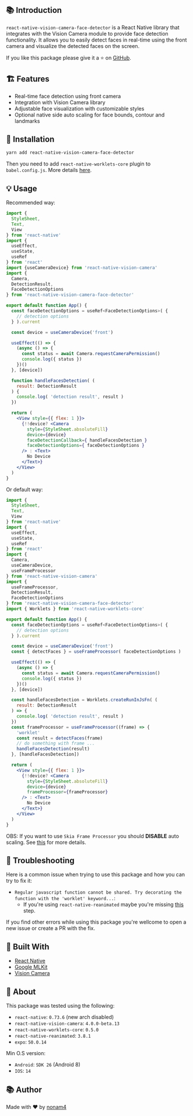 ## 📚 Introduction

`react-native-vision-camera-face-detector` is a React Native library that integrates with the Vision Camera module to provide face detection functionality. It allows you to easily detect faces in real-time using the front camera and visualize the detected faces on the screen.

If you like this package please give it a ⭐ on [GitHub](https://github.com/nonam4/react-native-vision-camera-face-detector).

## 🏗️ Features

- Real-time face detection using front camera
- Integration with Vision Camera library
- Adjustable face visualization with customizable styles
- Optional native side auto scaling for face bounds, contour and landmarks

## 🧰 Installation

```bash
yarn add react-native-vision-camera-face-detector
```

Then you need to add `react-native-worklets-core` plugin to `babel.config.js`. More details [here](https://react-native-vision-camera.com/docs/guides/frame-processors#react-native-worklets-core).

## 💡 Usage

Recommended way:
```jsx
import { 
  StyleSheet, 
  Text, 
  View 
} from 'react-native'
import { 
  useEffect, 
  useState,
  useRef
} from 'react'
import {useCameraDevice} from 'react-native-vision-camera'
import {
  Camera,
  DetectionResult,
  FaceDetectionOptions
} from 'react-native-vision-camera-face-detector'

export default function App() {
  const faceDetectionOptions = useRef<FaceDetectionOptions>( {
    // detection options
  } ).current

  const device = useCameraDevice('front')

  useEffect(() => {
    (async () => {
      const status = await Camera.requestCameraPermission()
      console.log({ status })
    })()
  }, [device])

  function handleFacesDetection( (
    result: DetectionResult
  ) { 
    console.log( 'detection result', result )
  })

  return (
    <View style={{ flex: 1 }}>
      {!!device? <Camera
        style={StyleSheet.absoluteFill}
        device={device}
        faceDetectionCallback={ handleFacesDetection }
        faceDetectionOptions={ faceDetectionOptions }
      /> : <Text>
        No Device
      </Text>}
    </View>
  )
}
```

Or default way:
```jsx
import { 
  StyleSheet, 
  Text, 
  View 
} from 'react-native'
import { 
  useEffect, 
  useState,
  useRef
} from 'react'
import {
  Camera,
  useCameraDevice,
  useFrameProcessor
} from 'react-native-vision-camera'
import { 
  useFrameProcessor,
  DetectionResult,
  FaceDetectionOptions
} from 'react-native-vision-camera-face-detector'
import { Worklets } from 'react-native-worklets-core'

export default function App() {
  const faceDetectionOptions = useRef<FaceDetectionOptions>( {
    // detection options
  } ).current

  const device = useCameraDevice('front')
  const { detectFaces } = useFrameProcessor( faceDetectionOptions )

  useEffect(() => {
    (async () => {
      const status = await Camera.requestCameraPermission()
      console.log({ status })
    })()
  }, [device])

  const handleFacesDetection = Worklets.createRunInJsFn( (
    result: DetectionResult
  ) => { 
    console.log( 'detection result', result )
  })
  const frameProcessor = useFrameProcessor((frame) => {
    'worklet'
    const result = detectFaces(frame)
    // do something with frame ...
    handleFacesDetection(result)
  }, [handleFacesDetection])

  return (
    <View style={{ flex: 1 }}>
      {!!device? <Camera
        style={StyleSheet.absoluteFill}
        device={device}
        frameProcessor={frameProcessor}
      /> : <Text>
        No Device
      </Text>}
    </View>
  )
}
```

OBS: If you want to use `Skia Frame Processor` you should **DISABLE** auto scaling. See [this](https://github.com/nonam4/react-native-vision-camera-face-detector/issues/30#issuecomment-2058805546) for more details.

## 🔧 Troubleshooting

Here is a common issue when trying to use this package and how you can try to fix it:

- `Regular javascript function cannot be shared. Try decorating the function with the 'worklet' keyword...`:
  - If you're using `react-native-reanimated` maybe you're missing [this](https://github.com/mrousavy/react-native-vision-camera/issues/1791#issuecomment-1892130378) step.

If you find other errors while using this package you're wellcome to open a new issue or create a PR with the fix.

## 👷 Built With

- [React Native](https://reactnative.dev/)
- [Google MLKit](https://developers.google.com/ml-kit)
- [Vision Camera](https://react-native-vision-camera.com/)

## 🔎 About

This package was tested using the following:

- `react-native`: `0.73.6` (new arch disabled)
- `react-native-vision-camera`: `4.0.0-beta.13`
- `react-native-worklets-core`: `0.5.0`
- `react-native-reanimated`: `3.8.1`
- `expo`: `50.0.14`

Min O.S version:

- `Android`: `SDK 26` (Android 8)
- `IOS`: `14`

## 📚 Author

Made with ❤️ by [nonam4](https://github.com/nonam4)
